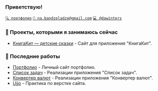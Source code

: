 ### Приветствую!

[`🔍 портфолио`](https://nabandz.github.io/portfolio/)
[`📧 na.bandzeladze@gmail.com`](mailto:na.bandzeladze@gmail.com)
[`💻 @dawinters`](https://t.me/dawinters)

### 🍃 Проекты, которыми я занимаюсь сейчас

- [КнигаКит — детские сказки](https://knigakit.com/) - Сайт для приложения "КнигаКит".

### 🍂 Последние работы

- [Портфолио](https://nabandz.github.io/portfolio/) - Личный сайт портфолио.
- [Список задач](https://nabandz.github.io/todo-list/) - Реализации приложения "Список задач".
- [Конвертер валют](https://nabandz.github.io/currency-converter/) - Реализации приложения "Конвертер валют".
- [Ujjo](https://nabandz.github.io/ujjo) - Практика по верстке сайта.
